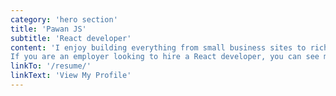 ```yaml
---
category: 'hero section'
title: 'Pawan JS'
subtitle: 'React developer'
content: 'I enjoy building everything from small business sites to rich interactive web apps.
If you are an employer looking to hire a React developer, you can see my resume here.'
linkTo: '/resume/'
linkText: 'View My Profile'
---
```

